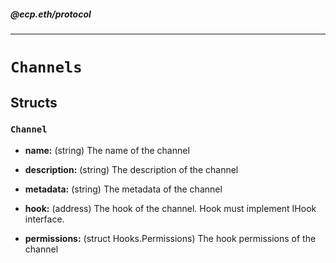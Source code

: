 ##### @ecp.eth/protocol

----

# `Channels`





## Structs

### `Channel`


- **name:** (string) The name of the channel



- **description:** (string) The description of the channel



- **metadata:** (string) The metadata of the channel



- **hook:** (address) The hook of the channel. Hook must implement IHook interface.



- **permissions:** (struct Hooks.Permissions) The hook permissions of the channel










